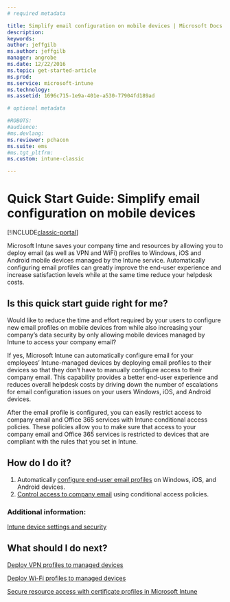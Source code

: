 ```yaml
---
# required metadata

title: Simplify email configuration on mobile devices | Microsoft Docs
description:
keywords:
author: jeffgilbms.author: jeffgilb
manager: angrobe
ms.date: 12/22/2016
ms.topic: get-started-article
ms.prod:
ms.service: microsoft-intune
ms.technology:
ms.assetid: 1696c715-1e9a-401e-a530-77904fd189ad

# optional metadata

#ROBOTS:
#audience:
#ms.devlang:
ms.reviewer: pchacon
ms.suite: ems
#ms.tgt_pltfrm:
ms.custom: intune-classic

---
```


# Quick Start Guide: Simplify email configuration on mobile devices

[!INCLUDE[classic-portal](../includes/classic-portal.md)]

Microsoft Intune saves your company time and resources by allowing you to deploy email (as well as VPN and WiFi) profiles to Windows, iOS and Android mobile devices managed by the Intune service. Automatically configuring email profiles can greatly improve the end-user experience and increase satisfaction levels while at the same time reduce your helpdesk costs.

## Is this quick start guide right for me?
Would like to reduce the time and effort required by your users to configure new email profiles on mobile devices from while also increasing your company’s data security by only allowing mobile devices managed by Intune to access your company email?

If yes, Microsoft Intune can automatically configure email for your employees’ Intune-managed devices by deploying email profiles to their devices so that they don’t have to manually configure access to their company email. This capability provides a better end-user experience and reduces overall helpdesk costs by driving down the number of escalations for email configuration issues on your users Windows, iOS, and Android devices.

After the email profile is configured, you can easily restrict access to company email and Office 365 services with Intune conditional access policies. These policies allow you to make sure that access to your company email and Office 365 services is restricted to devices that are compliant with the rules that you set in Intune.

## How do I do it?
1.	Automatically [configure end-user email profiles](/intune/deploy-use/configure-access-to-corporate-email-using-email-profiles-with-microsoft-intune) on Windows, iOS, and Android devices.
2.	[Control access to company email](/intune/deploy-use/restrict-access-to-email-and-o365-services-with-microsoft-intune) using conditional access policies.


### Additional information:
[Intune device settings and security](/intune/deploy-use/manage-settings-and-features-on-your-devices-with-microsoft-intune-policies)

## What should I do next?
[Deploy VPN profiles to managed devices](/intune/deploy-use/vpn-connections-in-microsoft-intune)

[Deploy Wi-Fi profiles to managed devices](/intune/deploy-use/wi-fi-connections-in-microsoft-intune)

[Secure resource access with certificate profiles in Microsoft Intune](/intune/deploy-use/secure-resource-access-with-certificate-profiles)
